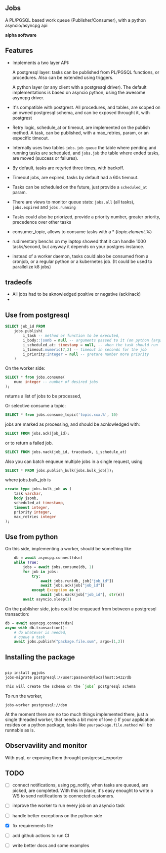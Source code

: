 ## Jobs

A PL/PGSQL based work queue (Publisher/Consumer),
with a python asyncio/asyncpg api

**alpha software**

## Features

- Implements a two layer API:

    A postgresql layer: tasks can be published from PL/PGSQL functions, 
    or procedures. Also can be extended using triggers.

    A python layer (or any client with a postgresql driver). The default
    implementations is based on asyncio python, using the awesome
    asyncpg driver.

- It's compatible with postgrest. All procedures, and tables, are scoped
  on an owned postgresql schema, and can be exposed throught it, with postgrest

- Retry logic, schedule_at or timeout, are implemented on the
  publish method. A task, can be published, with a max_retries, param,
  or an especific timeout.

- Internally uses two tables `jobs.job_queue` the table where pending and
  running tasks are scheduled, and `jobs.job` the table where ended tasks,
  are moved (success or failures).

- By default, tasks are retyried three times, with backoff.

- Timeout jobs, are expired, tasks by default had a 60s tiemout.

- Tasks can be scheduled on the future, just provide a `scheduled_at` param.

- There are views to monitor queue stats: `jobs.all` (all tasks),
  `jobs.expired` and `jobs.running`

- Tasks could also be priorized, provide a priority number, greater priority,
  precedence over other tasks

- consumer_topic, allows to consume tasks with a * (*topic.element.%*)

- rudimentary benchs on my laptop showed that it can handle 1000 tasks/second, 
  but anyway it depends on your postgres instance.

- instead of a worker daemon, tasks could also be consumed from a cronjob, or
a regular python or a kubernetes job. (It could be used to parallelize k8 jobs)

## tradeofs

- All jobs had to be aknowledged positive or negative (ack/nack)
- 

## Use from postgresql

```sql
SELECT job_id FROM
    jobs.publish(
        i_task -- method or function to be executed,
        i_body::jsonb = null -- arguments passed to it (on python {args:[], kwargs:{}}),
        i_scheduled_at: timestamp = null, -- when the task should run
        i_timeout:numeric(7,2) -- timeout in seconds for the job
        i_priority:integer = null -- gretare number more priority
    )
```

On the worker side:

```sql
SELECT * from jobs.consume(
    num: integer -- number of desired jobs
);
```
returns a list of jobs to be processed, 

Or selective consume a topic:

```sql
SELECT * from jobs.consume_topic('topic.xxx.%', 10)
```

jobs are marked as processing,
and should be acnlowledged with:

```sql
SELECT FROM jobs.ack(job_id);
```

or to return a failed job.

```sql
SELECT FROM jobs.nack(job_id, traceback, i_schedule_at)
```

Also you can batch enqueue multiple jobs in a single request, using

```sql
SELECT * FROM jobs.publish_bulk(jobs.bulk_job[]);
```

where jobs.bulk_job is

```sql
create type jobs.bulk_job as (
    task varchar,
    body jsonb,
    scheduled_at timestamp,
    timeout integer,
    priority integer,
    max_retries integer
);
```

## Use from python

On this side, implementing a worker, should be something like

```python
    db = await asyncpg.connect(dsn)
    while True:
        jobs = await jobs.consume(db, 1)
        for job in jobs:
            try:
                await jobs.run(db, job["job_id"])
                await jobs.ack(job["job_id"])
            except Exception as e:
                await jobs.nack(job["job_id"], str(e))
        await asyncio.sleep(1)
```

On the publisher side, jobs could be enqueued from between a
postgresql transaction:

```python
db = await asyncpg.connect(dsn)
async with db.transaction():
    # do whatever is needed,
    # queue a task
    await jobs.publish("package.file.sum", args=[1,2])
```

## Installing the package

```bash

pip install pgjobs
jobs-migrate postgresql://user:password@localhost:5432/db

This will create the schema on the `jobs` postgresql schema

```

To run the worker,

```
jobs-worker postgresql://dsn
```

At the moment there are no too much things implemented there,
just a single threaded worker, that needs a bit more of love :)
If your application resides on a python package,
tasks like `yourpackage.file.method` will be runnable as is.

## Observavility and monitor

With psql, or exposing them throught postgresql_exporter

## TODO

- [ ] connect notifications, using pg_notify, when tasks are queued,
      are picked, are completed. With this in place, it's easy
      enought to write o WS to send notifications to connected customers.

- [ ] improve the worker to run every job on an asyncio task

- [ ] handle better exceptions on the python side

- [x] fix requirements file

- [ ] add github actions to run CI

- [ ] write better docs and some examples
